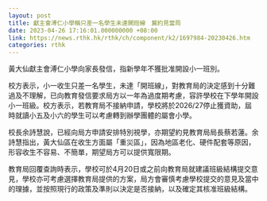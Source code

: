 ```yaml
---
layout: post
title: 獻主會溥仁小學稱只差一名學生未達開班線　冀約見當局
date: 2023-04-26 17:16:01.000000000 +08:00
link: https://news.rthk.hk/rthk/ch/component/k2/1697984-20230426.htm
categories: rthk
---
```


黃大仙獻主會溥仁小學向家長發信，指新學年不獲批准開設小一班別。

校方表示，小一收生只差一名學生，未達「開班線」，對教育局的決定感到十分難過及不理解，已向教育發信要求局方以一年為過度期考慮，容許學校在下學年開設小一班級。校方表示，若教育局不接納申請，學校將於2026/27停止獲資助，屆時就讀小五及小六的學生可以考慮轉到辦學團體的屬會小學。

校長余詩慧說，已經向局方申請安排特別視學，亦期望約見教育局局長蔡若蓮。余詩慧指出，黃大仙區在收生方面屬「重災區」，因為地區老化、硬件配套等原因，形容收生不容易、不簡單，期望局方可以提供寬限期。

教育局回覆查詢時表示，學校可於4月20日或之前向教育局就建議班級結構提交意見，學校亦可考慮選擇教育局提供的方案，局方會審慎考慮學校提交的意見及當中的理據，並按照現行的政策及準則以決定是否接納，以及確定其核准班級結構。
